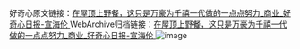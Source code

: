 好奇心原文链接：[在屋顶上野餐，这只是万豪为千禧一代做的一点点努力_商业_好奇心日报-宣海伦 ](https://www.qdaily.com/articles/11610.html)
WebArchive归档链接：[在屋顶上野餐，这只是万豪为千禧一代做的一点点努力_商业_好奇心日报-宣海伦 ](http://web.archive.org/web/20160326200841/http://www.qdaily.com:80/articles/11610.html)
![image](http://ww3.sinaimg.cn/large/007d5XDply1g3waeqn50pj30u0687hdt)